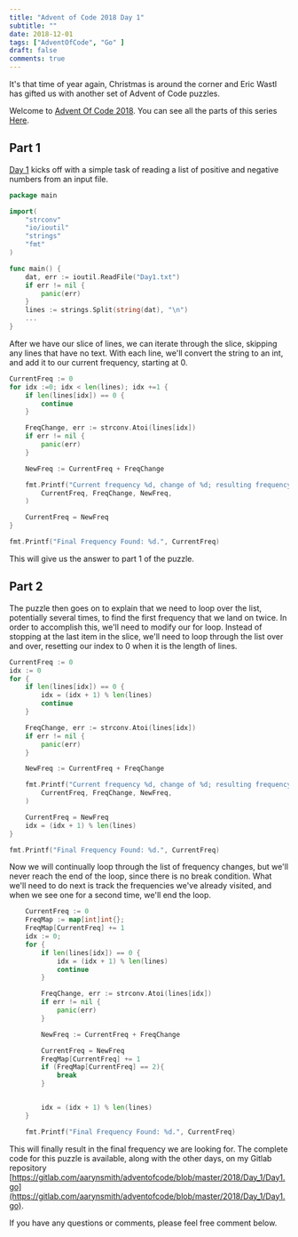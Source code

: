 ```yaml
---
title: "Advent of Code 2018 Day 1"
subtitle: ""
date: 2018-12-01
tags: ["AdventOfCode", "Go" ]
draft: false
comments: true
---
```


It's that time of year again, Christmas is around the corner and Eric Wastl has gifted us with another set of Advent of Code puzzles.
<!--more-->
Welcome to [Advent Of Code 2018](https://adventofcode.com/2018/). You can see all the parts of this series [Here](/tags/adventofcode/).

## Part 1

[Day 1](https://adventofcode.com/2018/day/1) kicks off with a simple task of reading a list of positive and negative numbers from an input file.

```go
package main

import(
    "strconv"
    "io/ioutil"
    "strings"
    "fmt"
)

func main() {
    dat, err := ioutil.ReadFile("Day1.txt")
    if err != nil {
        panic(err)
    }
    lines := strings.Split(string(dat), "\n")
    ...
}
```

After we have our slice of lines, we can iterate through the slice, skipping any lines that have no text. With each line, we'll convert the string to an int, and add it to our current frequency, starting at 0.

```go
CurrentFreq := 0
for idx :=0; idx < len(lines); idx +=1 {
    if len(lines[idx]) == 0 {
        continue
    }

    FreqChange, err := strconv.Atoi(lines[idx])
    if err != nil {
        panic(err)
    }

    NewFreq := CurrentFreq + FreqChange

    fmt.Printf("Current frequency %d, change of %d; resulting frequency %d.\n",
        CurrentFreq, FreqChange, NewFreq,
    )

    CurrentFreq = NewFreq
}

fmt.Printf("Final Frequency Found: %d.", CurrentFreq)
```

This will give us the answer to part 1 of the puzzle.

## Part 2

The puzzle then goes on to explain that we need to loop over the list, potentially several times, to find the first frequency that we land on twice. In order to accomplish this, we'll need to modify our for loop. Instead of stopping at the last item in the slice, we'll need to loop through the list over and over, resetting our index to 0 when it is the length of lines.

```go
CurrentFreq := 0
idx := 0
for {
    if len(lines[idx]) == 0 {
        idx = (idx + 1) % len(lines)
        continue
    }

    FreqChange, err := strconv.Atoi(lines[idx])
    if err != nil {
        panic(err)
    }

    NewFreq := CurrentFreq + FreqChange

    fmt.Printf("Current frequency %d, change of %d; resulting frequency %d.\n",
        CurrentFreq, FreqChange, NewFreq,
    )

    CurrentFreq = NewFreq
    idx = (idx + 1) % len(lines)
}

fmt.Printf("Final Frequency Found: %d.", CurrentFreq)
```

Now we will continually loop through the list of frequency changes, but we'll never reach the end of the loop, since there is no break condition. What we'll need to do next is track the frequencies we've already visited, and when we see one for a second time, we'll end the loop.

```go
    CurrentFreq := 0
    FreqMap := map[int]int{};
    FreqMap[CurrentFreq] += 1
    idx := 0;
    for {
        if len(lines[idx]) == 0 {
            idx = (idx + 1) % len(lines)
            continue
        }

        FreqChange, err := strconv.Atoi(lines[idx])
        if err != nil {
            panic(err)
        }

        NewFreq := CurrentFreq + FreqChange

        CurrentFreq = NewFreq
        FreqMap[CurrentFreq] += 1
        if (FreqMap[CurrentFreq] == 2){
            break
        }


        idx = (idx + 1) % len(lines)
    }

    fmt.Printf("Final Frequency Found: %d.", CurrentFreq)
```

This will finally result in the final frequency we are looking for. The complete code for this puzzle is available, along with the other days, on my Gitlab repository [https://gitlab.com/aarynsmith/adventofcode/blob/master/2018/Day_1/Day1.go](https://gitlab.com/aarynsmith/adventofcode/blob/master/2018/Day_1/Day1.go).

If you have any questions or comments, please feel free comment below.
